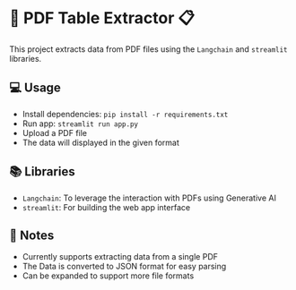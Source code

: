 # 📄 PDF Table Extractor 📋

This project extracts data from PDF files using the `Langchain` and `streamlit` libraries.

## 💻 Usage
- Install dependencies: `pip install -r requirements.txt`
- Run app: `streamlit run app.py`
- Upload a PDF file
- The data will displayed in the given format

## 📚 Libraries
- `Langchain`: To leverage the interaction with PDFs using Generative AI
- `streamlit`: For building the web app interface

## 📝 Notes
- Currently supports extracting data from a single PDF
- The Data is converted to JSON format for easy parsing
- Can be expanded to support more file formats
